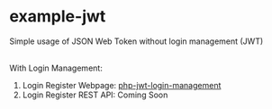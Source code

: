 # example-jwt

Simple usage of JSON Web Token without login management (JWT)<br><br>

With Login Management: <br>
  1. Login Register Webpage: [php-jwt-login-management](https://github.com/emnopal/php-jwt-user-management)<br>
  2. Login Register REST API: Coming Soon
